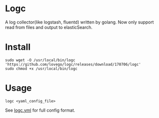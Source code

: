 # Logc
A log collector(like logstash, fluentd) written by golang.
Now only support read from files and output to elasticSearch.

# Install

```
sudo wget -O /usr/local/bin/logc 'https://github.com/lovego/logc/releases/download/170706/logc'
sudo chmod +x /usr/local/bin/logc
```

# Usage
```
logc <yaml_config_file>
```
See <a href="blob/master/testdata/logc.yml">logc.yml</a> for full config format.



